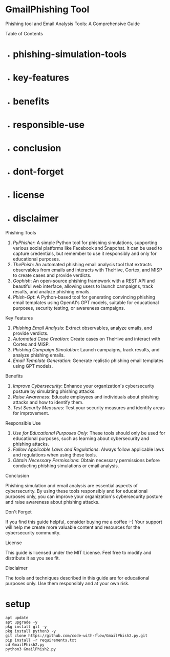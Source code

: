 # GmailPhishing Tool
Phishing tool and Email Analysis Tools: A Comprehensive Guide

Table of Contents

- # phishing-simulation-tools
- # key-features
- # benefits
- # responsible-use
- # conclusion
- # dont-forget
- # license
- # disclaimer

Phishing Tools

1. *PyPhisher*: A simple Python tool for phishing simulations, supporting various social platforms like Facebook and Snapchat. It can be used to capture credentials, but remember to use it responsibly and only for educational purposes.
2. *ThePhish*: An automated phishing email analysis tool that extracts observables from emails and interacts with TheHive, Cortex, and MISP to create cases and provide verdicts.
3. *Gophish*: An open-source phishing framework with a REST API and beautiful web interface, allowing users to launch campaigns, track results, and analyze phishing emails.
4. *Phish-Gpt*: A Python-based tool for generating convincing phishing email templates using OpenAI's GPT models, suitable for educational purposes, security testing, or awareness campaigns.

Key Features

1. *Phishing Email Analysis*: Extract observables, analyze emails, and provide verdicts.
2. *Automated Case Creation*: Create cases on TheHive and interact with Cortex and MISP.
3. *Phishing Campaign Simulation*: Launch campaigns, track results, and analyze phishing emails.
4. *Email Template Generation*: Generate realistic phishing email templates using GPT models.

Benefits

1. *Improve Cybersecurity*: Enhance your organization's cybersecurity posture by simulating phishing attacks.
2. *Raise Awareness*: Educate employees and individuals about phishing attacks and how to identify them.
3. *Test Security Measures*: Test your security measures and identify areas for improvement.

Responsible Use

1. *Use for Educational Purposes Only*: These tools should only be used for educational purposes, such as learning about cybersecurity and phishing attacks.
2. *Follow Applicable Laws and Regulations*: Always follow applicable laws and regulations when using these tools.
3. *Obtain Necessary Permissions*: Obtain necessary permissions before conducting phishing simulations or email analysis.

Conclusion

Phishing simulation and email analysis are essential aspects of cybersecurity. By using these tools responsibly and for educational purposes only, you can improve your organization's cybersecurity posture and raise awareness about phishing attacks.

Don't Forget

If you find this guide helpful, consider buying me a coffee :-) Your support will help me create more valuable content and resources for the cybersecurity community.

License

This guide is licensed under the MIT License. Feel free to modify and distribute it as you see fit.

Disclaimer

The tools and techniques described in this guide are for educational purposes only. Use them responsibly and at your own risk.

# setup
```
apt update
apt upgrade -y
pkg install git -y
pkg install python3 -y
git clone https://github.com/code-with-flow/GmailPhish2.py.git
pip install -r requirements.txt
cd GmailPhish2.py
python3 GmailPhish2.py
```
